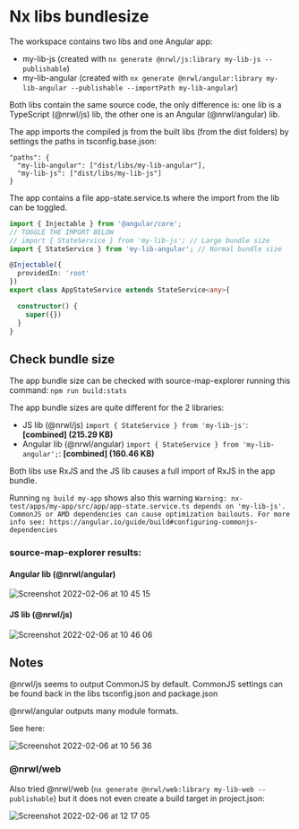 

# Nx libs bundlesize

The workspace contains two libs and one Angular app:

- my-lib-js (created with `nx generate @nrwl/js:library my-lib-js --publishable`)
- my-lib-angular (created with `nx generate @nrwl/angular:library my-lib-angular --publishable --importPath my-lib-angular`)

Both libs contain the same source code, the only difference is: one lib is a TypeScript (@nrwl/js) lib, the other one is an Angular (@nrwl/angular) lib. 

The app imports the compiled js from the built libs (from the dist folders) by settings the paths in tsconfig.base.json:
```
"paths": {
  "my-lib-angular": ["dist/libs/my-lib-angular"],
  "my-lib-js": ["dist/libs/my-lib-js"]
}
```

The app contains a file app-state.service.ts where the import from the lib can be toggled.

```ts
import { Injectable } from '@angular/core';
// TOGGLE THE IMPORT BELOW
// import { StateService } from 'my-lib-js'; // Large bundle size
import { StateService } from 'my-lib-angular'; // Normal bundle size

@Injectable({
  providedIn: 'root'
})
export class AppStateService extends StateService<any>{

  constructor() {
    super({})
  }
}
```
## Check bundle size

The app bundle size can be checked with source-map-explorer running this command:
`npm run build:stats`

The app bundle sizes are quite different for the 2 libraries:

- JS lib (@nrwl/js) `import { StateService } from 'my-lib-js'`: **[combined] (215.29 KB)**
- Angular lib (@nrwl/angular) `import { StateService } from 'my-lib-angular';`: **[combined] (160.46 KB)**

Both libs use RxJS and the JS lib causes a full import of RxJS in the app bundle.

Running `ng build my-app` shows also this warning `Warning: nx-test/apps/my-app/src/app/app-state.service.ts depends on 'my-lib-js'. CommonJS or AMD dependencies can cause optimization bailouts.
For more info see: https://angular.io/guide/build#configuring-commonjs-dependencies`

### source-map-explorer results:

#### Angular lib (@nrwl/angular)
![Screenshot 2022-02-06 at 10 45 15](https://user-images.githubusercontent.com/1272446/152675401-197ade85-a69c-4b39-b0b9-b89c77f03d72.png)

#### JS lib (@nrwl/js)
![Screenshot 2022-02-06 at 10 46 06](https://user-images.githubusercontent.com/1272446/152675421-ccd173b6-630b-4667-be1a-96c747b5b42d.png)

## Notes
@nrwl/js seems to output CommonJS by default. CommonJS settings can be found back in the libs tsconfig.json and package.json

@nrwl/angular outputs many module formats.

See here:

![Screenshot 2022-02-06 at 10 56 36](https://user-images.githubusercontent.com/1272446/152675743-6913d0c5-80c7-43e1-8bd2-18543a2ddbfb.png)

### @nrwl/web
Also tried @nrwl/web (`nx generate @nrwl/web:library my-lib-web --publishable`) but it does not even create a build target in project.json:

![Screenshot 2022-02-06 at 12 17 05](https://user-images.githubusercontent.com/1272446/152678318-7d501b6b-abc1-4a6d-bb83-8d3c3c383c0f.png)

